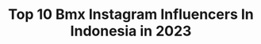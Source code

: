 ---
title: Top 10 Bmx Instagram Influencers In Indonesia in 2023
description: >-
  Find top bmx Instagram influencers in Indonesia in 2023. Most popular hashtags: #bmx #staysafe #bmxlife #indonesia.
platform: Instagram
hits: 35
text_top: Analyze the top-rated Instagram accounts on inBeat.
text_bottom: Our database aggregates 35 Instagram influencers like this in Indonesia for you to contact.
profiles:
  - username: "botayagata"
    fullname: >-
      Botayagata
    bio: >-
      FLATLAND RIDER BMX SHOW & endorsment : * maylin 085717420742 DM or send email januarsusanto@rocketmail.com Youtube channel ( Botaybmx )
    location: "Indonesia"
    followers: 32210
    engagement: 143
    commentsToLikes: 0.017293
    id: ck8szal6gnp040j780h1t92is
    verified: false
    hashtags: "#flatland, #indonesia, #leagueworld, #bmx"
  - username: "gerry_konaedi"
    fullname: >-
      -XAQHALA-
    bio: >-
      @boyzgotnobrain.1992 CP-(+62 817826010) fooling around at @freshcoast_bmx for stress release
    location: "Indonesia"
    followers: 20489
    engagement: 643
    commentsToLikes: 0.034963
    id: ckap9b7w9rxt80i78blz2pg4t
    verified: false
    hashtags: "#xaqhalagowest, #osbmx, #hellhouseindo, #xali"
  - username: "samuelavrillian"
    fullname: >-
      Samuel Avrillian
    bio: >-
      📍Bali, Indonesia it's me and boo, with a big dreams!! God | family | arch | bmx | S7 | Sunday Comp John 3 : 16 I'm blessed !!!
    location: "Indonesia"
    followers: 8192
    engagement: 466
    commentsToLikes: 0.058163
    id: ck5hqh798t3tw0i11fef3qz6l
    verified: false
    hashtags: "#bmx, #indonesia, #bali, #corona"
  - username: "iwan_maruba_s"
    fullname: >-
      I. M. S
    bio: >-
      Atlet /from/sumatra utara /medan/jakarta/bmx flatland/ride for fun/
    location: "Indonesia"
    followers: 2201
    engagement: 1055
    commentsToLikes: 0.072239
    id: ck9wd6fjie9vk0j78x62703b4
    verified: false
    hashtags: "#bmxflatland, #enjoy, #lifestyle, #iwanflatland"
  - username: "tonisyarifudin"
    fullname: >-
      Toni Syarifudin
    bio: >-
      Indonesian BMX racer. 2016 Rio Olympian. Thrill Factory Racing. 🇮🇩 @booston_45
    location: "Indonesia"
    followers: 13960
    engagement: 624
    commentsToLikes: 0.018036
    id: ck5zysz2qah0r0i147lo22erj
    verified: false
    hashtags: "#bmxracing, #tbt, #bmx, #timbadak"
  - username: "ardikawinata"
    fullname: >-
      AW
    bio: >-
      BMX Rider Indonesia 🇲🇨 • #tejabmx • @xfycx • @fycfootwear 📩 ardikawinata1@gmail.com hi.countesskarina@gmail.com Or DM me/@countesskarina for inquiries
    location: "Indonesia"
    followers: 30794
    engagement: 432
    commentsToLikes: 0.013363
    id: ck5hj1mf8fuf80i112igr6wdk
    verified: false
    hashtags: "#sultantj, #fycfootwear, #fyc, #tejabmx"
  - username: "andyrif"
    fullname: >-
      Andy /rif
    bio: >-
      Business manager : Harry ☎ +62 878 87000233
    location: "Indonesia"
    followers: 154443
    engagement: 107
    commentsToLikes: 0.023536
    id: ck6tksx4x5cht0j71ng23suko
    verified: false
    hashtags: "#bintaromx, #osbmx, #deathinbmx, #bmx"
  - username: "muhammadrifam"
    fullname: >-
      Muhammad Rifa Mulkifli
    bio: >-
      Life you Live is fun 🌹 _______________________ 📍Bandung,indonesia •@bdgbmx •@lifetripcobmx •@staycoolsocks 📩 muhammadrifamulkifli@gmail.com
    location: "Indonesia"
    followers: 5554
    engagement: 535
    commentsToLikes: 0.050833
    id: ck5zly0ktlk8m0i14b9r1cdo1
    verified: false
    hashtags: "#bmx, #majesticframe, #oursgang, #mtb"
  - username: "e.liass_"
    fullname: >-
      Elias
    bio: >-
      Berlin/Bernau 📌 17y @kunstformbmxshop #kunstformberlin S🖤
    location: "Indonesia"
    followers: 2191
    engagement: 1471
    commentsToLikes: 0.037821
    id: ck6uifh53es4r0j714galrpbg
    verified: false
    hashtags: "#bikes, #bikelife, #art, #ridebikes"
  - username: "anto_leysa"
    fullname: >-
      𝐀 𝐍 𝐓 𝐎  𝐋 𝐄 𝐘 𝐒 𝐀
    bio: >-
      𝗕𝗠𝗫 | 𝑪𝒖𝒓𝒓𝒆𝒏𝒕𝒍𝒚📍𝑩𝒂𝒏𝒅𝒖𝒏𝒈, 𝑰𝒏𝒅𝒐𝒏𝒆𝒔𝒊𝒂 🇮🇩🍕🐊 𝐓𝐢𝐤𝐭𝐨𝐤 : 𝒂𝒏𝒕𝒐𝒍𝒆𝒚𝒔𝒂
    location: "Indonesia"
    followers: 17025
    engagement: 394
    commentsToLikes: 0.032570
    id: ck5zqrmw6v5s20i14egb3dxdi
    verified: false
    hashtags: "#sebtootschallenge, #staysafe, #bmx, #localpride"
---